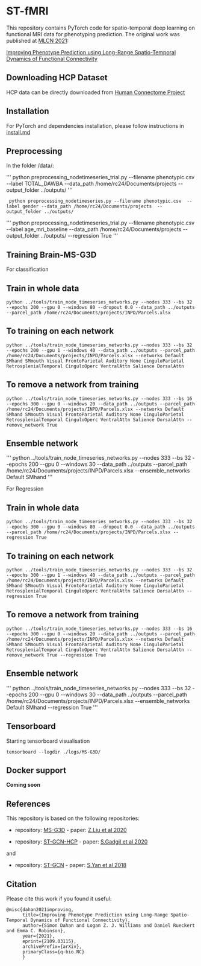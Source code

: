 # ST-fMRI
This repository contains PyTorch code for spatio-temporal deep learning on functional MRI data for phenotyping prediction. The original work was published at </url>[MLCN 2021](https://mlcnws.com/):


</url>[Improving Phenotype Prediction using Long-Range Spatio-Temporal Dynamics of Functional Connectivity](https://arxiv.org/abs/2109.03115)


## Downloading HCP Dataset

HCP data can be directly downloaded from </url>[Human Connectome Project](https://db.humanconnectome.org/)

## Installation

For PyTorch and dependencies installation, please follow instructions in [install.md](docs/install.md)

## Preprocessing 

In the folder /data/: 

'''
python preprocessing_nodetimeseries_trial.py --filename phenotypic.csv  --label TOTAL_DAWBA --data_path /home/rc24/Documents/projects  --output_folder ../outputs/
'''

```
 python preprocessing_nodetimeseries.py --filename phenotypic.csv  --label gender --data_path /home/rc24/Documents/projects  --output_folder ../outputs/
```
'''
python preprocessing_nodetimeseries_trial.py --filename phenotypic.csv  --label age_mri_baseline --data_path /home/rc24/Documents/projects  --output_folder ../outputs/ --regression True
'''


## Training Brain-MS-G3D 

For classification

## Train in whole data
```
python ../tools/train_node_timeseries_networks.py --nodes 333 --bs 32 --epochs 200 --gpu 0 --windows 80 --dropout 0.0 --data_path ../outputs --parcel_path /home/rc24/Documents/projects/INPD/Parcels.xlsx
```

## To training on each network
```
python ../tools/train_node_timeseries_networks.py --nodes 333 --bs 32 --epochs 200 --gpu 1 --windows 40 --data_path ../outputs --parcel_path /home/rc24/Documents/projects/INPD/Parcels.xlsx --networks Default SMhand SMmouth Visual FrontoParietal Auditory None CinguloParietal RetrosplenialTemporal CinguloOperc VentralAttn Salience DorsalAttn
```

## To remove a network from training
```
python ../tools/train_node_timeseries_networks.py --nodes 333 --bs 16 --epochs 300 --gpu 0 --windows 20 --data_path ../outputs --parcel_path /home/rc24/Documents/projects/INPD/Parcels.xlsx --networks Default SMhand SMmouth Visual FrontoParietal Auditory None CinguloParietal RetrosplenialTemporal CinguloOperc VentralAttn Salience DorsalAttn --remove_network True
```

## Ensemble network
'''
python ../tools/train_node_timeseries_networks.py --nodes 333 --bs 32 --epochs 200 --gpu 0 --windows 30 --data_path ../outputs --parcel_path /home/rc24/Documents/projects/INPD/Parcels.xlsx --ensemble_networks Default SMhand
'''

For Regression

## Train in whole data
```
python ../tools/train_node_timeseries_networks.py --nodes 333 --bs 32 --epochs 300 --gpu 0 --windows 80 --dropout 0.0 --data_path ../outputs --parcel_path /home/rc24/Documents/projects/INPD/Parcels.xlsx --regression True
```

## To training on each network
```
python ../tools/train_node_timeseries_networks.py --nodes 333 --bs 32 --epochs 300 --gpu 1 --windows 40 --data_path ../outputs --parcel_path /home/rc24/Documents/projects/INPD/Parcels.xlsx --networks Default SMhand SMmouth Visual FrontoParietal Auditory None CinguloParietal RetrosplenialTemporal CinguloOperc VentralAttn Salience DorsalAttn --regression True
```

## To remove a network from training
```
python ../tools/train_node_timeseries_networks.py --nodes 333 --bs 16 --epochs 300 --gpu 0 --windows 20 --data_path ../outputs --parcel_path /home/rc24/Documents/projects/INPD/Parcels.xlsx --networks Default SMhand SMmouth Visual FrontoParietal Auditory None CinguloParietal RetrosplenialTemporal CinguloOperc VentralAttn Salience DorsalAttn --remove_network True --regression True
```

## Ensemble network
'''
python ../tools/train_node_timeseries_networks.py --nodes 333 --bs 32 --epochs 200 --gpu 0 --windows 30 --data_path ../outputs --parcel_path /home/rc24/Documents/projects/INPD/Parcels.xlsx --ensemble_networks Default SMhand --regression True
'''

## Tensorboard

Starting tensorboard visualisation

```
tensorboard --logdir ./logs/MS-G3D/
```


## Docker support 

**Coming soon**

## References 

This repository is based on the following repositories:


- repository: </url>[MS-G3D](https://github.com/kenziyuliu/MS-G3D) - paper: </url>[Z.Liu et al 2020](https://arxiv.org/abs/2003.14111)


- repository: </url>[ST-GCN-HCP](https://github.com/sgadgil6/cnslab_fmri) - paper: </url>[S.Gadgil et al 2020](https://arxiv.org/abs/2003.10613)

and 

- repository: </url>[ST-GCN](https://github.com/yysijie/st-gcn) - paper: </url>[S.Yan et al 2018](https://arxiv.org/abs/1801.07455)


## Citation

Please cite this work if you found it useful:

```
@misc{dahan2021improving,
      title={Improving Phenotype Prediction using Long-Range Spatio-Temporal Dynamics of Functional Connectivity}, 
      author={Simon Dahan and Logan Z. J. Williams and Daniel Rueckert and Emma C. Robinson},
      year={2021},
      eprint={2109.03115},
      archivePrefix={arXiv},
      primaryClass={q-bio.NC}
      }
```

